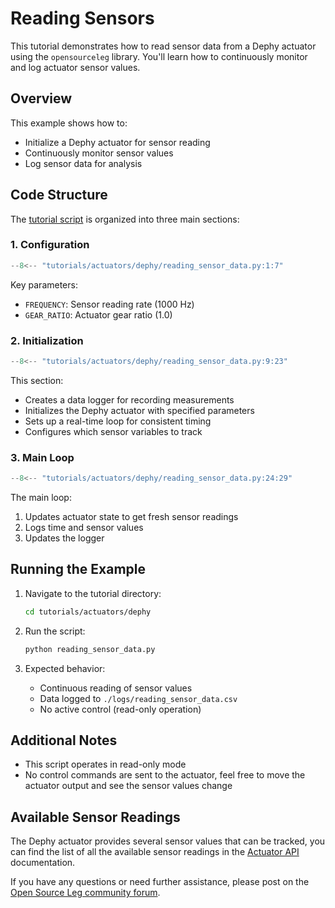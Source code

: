 # Reading Sensors

This tutorial demonstrates how to read sensor data from a Dephy actuator using the `opensourceleg` library. You'll learn how to continuously monitor and log actuator sensor values.

## Overview

This example shows how to:

- Initialize a Dephy actuator for sensor reading
- Continuously monitor sensor values
- Log sensor data for analysis

## Code Structure

The [tutorial script](https://github.com/neurobionics/opensourceleg/blob/main/tutorials/actuators/dephy/reading_sensor_data.py) is organized into three main sections:

### 1. Configuration

```python
--8<-- "tutorials/actuators/dephy/reading_sensor_data.py:1:7"
```

Key parameters:

- `FREQUENCY`: Sensor reading rate (1000 Hz)
- `GEAR_RATIO`: Actuator gear ratio (1.0)

### 2. Initialization

```python
--8<-- "tutorials/actuators/dephy/reading_sensor_data.py:9:23"
```

This section:

- Creates a data logger for recording measurements
- Initializes the Dephy actuator with specified parameters
- Sets up a real-time loop for consistent timing
- Configures which sensor variables to track

### 3. Main Loop

```python
--8<-- "tutorials/actuators/dephy/reading_sensor_data.py:24:29"
```

The main loop:

1. Updates actuator state to get fresh sensor readings
2. Logs time and sensor values
3. Updates the logger

## Running the Example

1. Navigate to the tutorial directory:

   ```bash
   cd tutorials/actuators/dephy
   ```

2. Run the script:

   ```bash
   python reading_sensor_data.py
   ```

3. Expected behavior:

   - Continuous reading of sensor values
   - Data logged to `./logs/reading_sensor_data.csv`
   - No active control (read-only operation)

## Additional Notes

- This script operates in read-only mode
- No control commands are sent to the actuator, feel free to move the actuator output and see the sensor values change

## Available Sensor Readings

The Dephy actuator provides several sensor values that can be tracked, you can find the list of all the available sensor readings in the [Actuator API](../../api/actuators/actuators.md) documentation.

If you have any questions or need further assistance, please post on the [Open Source Leg community forum](https://opensourceleg.org/community).

